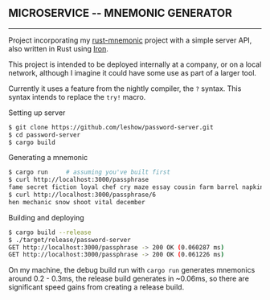 ## MICROSERVICE -- MNEMONIC GENERATOR
---

Project incorporating my [rust-mnemonic](https://github.com/leshow/rust_mnemonic) project with a simple server API, also written in Rust using [Iron](https://github.com/iron/iron).

This project is intended to be deployed internally at a company, or on a local network, although I imagine it could have some use as part of a larger tool.

Currently it uses a feature from the nightly compiler, the `?` syntax. This syntax intends to replace the `try!` macro.


Setting up server
```bash
$ git clone https://github.com/leshow/password-server.git
$ cd password-server
$ cargo build
```

Generating a mnemonic
```bash
$ cargo run     # assuming you've built first
$ curl http://localhost:3000/passphrase
fame secret fiction loyal chef cry maze essay cousin farm barrel napkin issue predict three coil dutch any below pledge vocal crouch dynamic confirm
$ curl http://localhost:3000/passphrase/6
hen mechanic snow shoot vital december
```

Building and deploying
```bash
$ cargo build --release
$ ./target/release/password-server
GET http://localhost:3000/passphrase -> 200 OK (0.060287 ms)
GET http://localhost:3000/passphrase -> 200 OK (0.061226 ms)
```

On my machine, the debug build run with `cargo run` generates mnemonics around 0.2 - 0.3ms, the release build generates in ~0.06ms, so there are significant speed gains from creating a release build.
